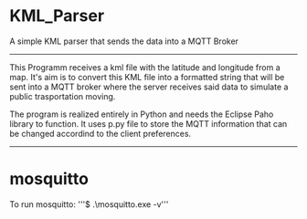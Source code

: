 # KML_Parser
 A simple KML parser that sends the data into a MQTT Broker

---

This Programm receives a kml file with the latitude and longitude from a map. It's aim is to convert this KML file into a formatted string that will be sent into a MQTT broker where the server receives said data to simulate a public trasportation moving.

The program is realized entirely in Python and needs the Eclipse Paho library to function. It uses p.py file to store the MQTT information that can be changed accordind to the client preferences.

---

# mosquitto
To run mosquitto:
'''$ .\mosquitto.exe -v'''